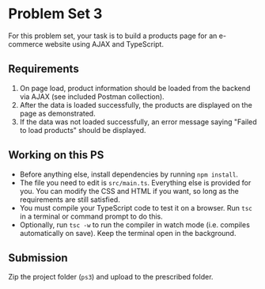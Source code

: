 # Problem Set 3

For this problem set, your task is to build a products page for an e-commerce website using AJAX and TypeScript.

## Requirements

1. On page load, product information should be loaded from the backend via AJAX (see included Postman collection).
2. After the data is loaded successfully, the products are displayed on the page as demonstrated.
3. If the data was not loaded successfully, an error message saying "Failed to load products" should be displayed.

## Working on this PS

- Before anything else, install dependencies by running `npm install`.
- The file you need to edit is `src/main.ts`. Everything else is provided for you. You can modify the CSS and HTML if you want, so long as the requirements are still satisfied.
- You must compile your TypeScript code to test it on a browser. Run `tsc` in a terminal or command prompt to do this.
- Optionally, run `tsc -w` to run the compiler in watch mode (i.e. compiles automatically on save). Keep the terminal open in the background.

## Submission
Zip the project folder (`ps3`) and upload to the prescribed folder.